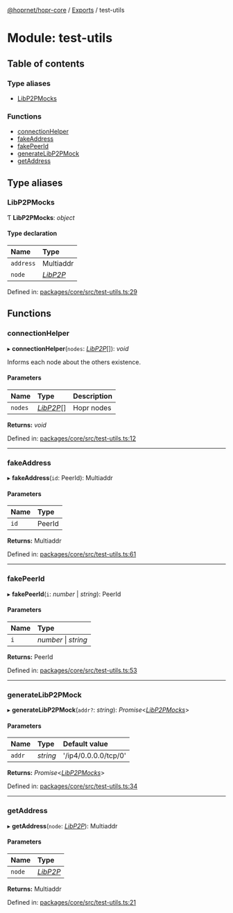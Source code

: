 [@hoprnet/hopr-core](../README.md) / [Exports](../modules.md) / test-utils

# Module: test-utils

## Table of contents

### Type aliases

- [LibP2PMocks](test_utils.md#libp2pmocks)

### Functions

- [connectionHelper](test_utils.md#connectionhelper)
- [fakeAddress](test_utils.md#fakeaddress)
- [fakePeerId](test_utils.md#fakepeerid)
- [generateLibP2PMock](test_utils.md#generatelibp2pmock)
- [getAddress](test_utils.md#getaddress)

## Type aliases

### LibP2PMocks

Ƭ **LibP2PMocks**: _object_

#### Type declaration

| Name      | Type                                     |
| :-------- | :--------------------------------------- |
| `address` | Multiaddr                                |
| `node`    | [_LibP2P_](../classes/index.libp2p-1.md) |

Defined in: [packages/core/src/test-utils.ts:29](https://github.com/hoprnet/hoprnet/blob/448a47a/packages/core/src/test-utils.ts#L29)

## Functions

### connectionHelper

▸ **connectionHelper**(`nodes`: [_LibP2P_](../classes/index.libp2p-1.md)[]): _void_

Informs each node about the others existence.

#### Parameters

| Name    | Type                                       | Description |
| :------ | :----------------------------------------- | :---------- |
| `nodes` | [_LibP2P_](../classes/index.libp2p-1.md)[] | Hopr nodes  |

**Returns:** _void_

Defined in: [packages/core/src/test-utils.ts:12](https://github.com/hoprnet/hoprnet/blob/448a47a/packages/core/src/test-utils.ts#L12)

---

### fakeAddress

▸ **fakeAddress**(`id`: PeerId): Multiaddr

#### Parameters

| Name | Type   |
| :--- | :----- |
| `id` | PeerId |

**Returns:** Multiaddr

Defined in: [packages/core/src/test-utils.ts:61](https://github.com/hoprnet/hoprnet/blob/448a47a/packages/core/src/test-utils.ts#L61)

---

### fakePeerId

▸ **fakePeerId**(`i`: _number_ \| _string_): PeerId

#### Parameters

| Name | Type                 |
| :--- | :------------------- |
| `i`  | _number_ \| _string_ |

**Returns:** PeerId

Defined in: [packages/core/src/test-utils.ts:53](https://github.com/hoprnet/hoprnet/blob/448a47a/packages/core/src/test-utils.ts#L53)

---

### generateLibP2PMock

▸ **generateLibP2PMock**(`addr?`: _string_): _Promise_<[_LibP2PMocks_](test_utils.md#libp2pmocks)\>

#### Parameters

| Name   | Type     | Default value        |
| :----- | :------- | :------------------- |
| `addr` | _string_ | '/ip4/0.0.0.0/tcp/0' |

**Returns:** _Promise_<[_LibP2PMocks_](test_utils.md#libp2pmocks)\>

Defined in: [packages/core/src/test-utils.ts:34](https://github.com/hoprnet/hoprnet/blob/448a47a/packages/core/src/test-utils.ts#L34)

---

### getAddress

▸ **getAddress**(`node`: [_LibP2P_](../classes/index.libp2p-1.md)): Multiaddr

#### Parameters

| Name   | Type                                     |
| :----- | :--------------------------------------- |
| `node` | [_LibP2P_](../classes/index.libp2p-1.md) |

**Returns:** Multiaddr

Defined in: [packages/core/src/test-utils.ts:21](https://github.com/hoprnet/hoprnet/blob/448a47a/packages/core/src/test-utils.ts#L21)
